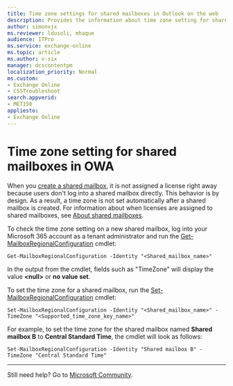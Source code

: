 ```yaml
---
title: Time zone settings for shared mailboxes in Outlook on the web
description: Provides the information about time zone setting for shared mailboxes in OWA and describes how to set and check the time zone setting.
author: simonxjx
ms.reviewer: ldusoli, mhaque
audience: ITPro
ms.service: exchange-online
ms.topic: article
ms.author: v-six
manager: dcscontentpm
localization_priority: Normal
ms.custom: 
- Exchange Online
- CSSTroubleshoot
search.appverid: 
- MET150
appliesto:
- Exchange Online
---
```

# Time zone setting for shared mailboxes in OWA

When you [create a shared mailbox](/microsoft-365/admin/email/create-a-shared-mailbox), it is not assigned a license right away because users don't log into a shared mailbox directly. This behavior is by design. As a result, a time zone is not set automatically after a shared mailbox is created. For information about when licenses are assigned to shared mailboxes, see [About shared mailboxes](/microsoft-365/admin/email/about-shared-mailboxes).

To check the time zone setting on a new shared mailbox, log into your Microsoft 365 account as a tenant administrator and run the [Get-MailboxRegionalConfiguration](/powershell/module/exchange/get-mailboxregionalconfiguration) cmdlet:

`Get-MailboxRegionalConfiguration -Identity "<Shared_mailbox_name>"`

In the output from the cmdlet, fields such as "TimeZone" will display the value **\<null>** or **no value set**.

To set the time zone for a shared mailbox, run the [Set-MailboxRegionalConfiguration](/powershell/module/exchange/set-mailboxregionalconfiguration) cmdlet:

`Set-MailboxRegionalConfiguration -Identity "<Shared_mailbox_name>" -TimeZone "<Supported_time_zone_key_name>"`

For example, to set the time zone for the shared mailbox named **Shared mailbox B** to **Central Standard Time**, the cmdlet will look as follows:

`Set-MailboxRegionalConfiguration -Identity "Shared mailbox B" -TimeZone "Central Standard Time"`

---
Still need help? Go to [Microsoft Community](https://answers.microsoft.com/).
